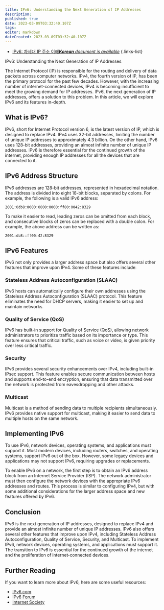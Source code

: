 ```yaml
---
title: IPv6: Understanding the Next Generation of IP Addresses
description: 
published: true
date: 2023-03-09T03:32:40.107Z
tags: 
editor: markdown
dateCreated: 2023-03-09T03:32:40.107Z
---
```


- [IPv6: 차세대 IP 주소 이해***Korean** document is available*](/ko/Knowledge-base/Network/ipv6-understanding-the-next-generation-of-ip-addresses)
{.links-list}

IPv6: Understanding the Next Generation of IP Addresses

The Internet Protocol (IP) is responsible for the routing and delivery of data packets across computer networks. IPv4, the fourth version of IP, has been the primary protocol for the past few decades. However, with the increasing number of internet-connected devices, IPv4 is becoming insufficient to meet the growing demand for IP addresses. IPv6, the next generation of IP addresses, offers a solution to this problem. In this article, we will explore IPv6 and its features in-depth.

## What is IPv6?

IPv6, short for Internet Protocol version 6, is the latest version of IP, which is designed to replace IPv4. IPv4 uses 32-bit addresses, limiting the number of unique IP addresses to approximately 4.3 billion. On the other hand, IPv6 uses 128-bit addresses, providing an almost infinite number of unique IP addresses. IPv6 is therefore essential for the continued growth of the internet, providing enough IP addresses for all the devices that are connected to it.

## IPv6 Address Structure

IPv6 addresses are 128-bit addresses, represented in hexadecimal notation. The address is divided into eight 16-bit blocks, separated by colons. For example, the following is a valid IPv6 address:

```
2001:0db8:0000:0000:0000:ff00:0042:8329
```

To make it easier to read, leading zeros can be omitted from each block, and consecutive blocks of zeros can be replaced with a double colon. For example, the above address can be written as:

```
2001:db8::ff00:42:8329
```

## IPv6 Features

IPv6 not only provides a larger address space but also offers several other features that improve upon IPv4. Some of these features include:

### Stateless Address Autoconfiguration (SLAAC)

IPv6 hosts can automatically configure their own addresses using the Stateless Address Autoconfiguration (SLAAC) protocol. This feature eliminates the need for DHCP servers, making it easier to set up and maintain networks.

### Quality of Service (QoS)

IPv6 has built-in support for Quality of Service (QoS), allowing network administrators to prioritize traffic based on its importance or type. This feature ensures that critical traffic, such as voice or video, is given priority over less critical traffic.

### Security

IPv6 provides several security enhancements over IPv4, including built-in IPsec support. This feature enables secure communication between hosts and supports end-to-end encryption, ensuring that data transmitted over the network is protected from eavesdropping and other attacks.

### Multicast

Multicast is a method of sending data to multiple recipients simultaneously. IPv6 provides native support for multicast, making it easier to send data to multiple hosts on the same network.

## Implementing IPv6

To use IPv6, network devices, operating systems, and applications must support it. Most modern devices, including routers, switches, and operating systems, support IPv6 out of the box. However, some legacy devices and applications may not support IPv6, requiring upgrades or replacements.

To enable IPv6 on a network, the first step is to obtain an IPv6 address block from an Internet Service Provider (ISP). The network administrator must then configure the network devices with the appropriate IPv6 addresses and routes. This process is similar to configuring IPv4, but with some additional considerations for the larger address space and new features offered by IPv6.

## Conclusion

IPv6 is the next generation of IP addresses, designed to replace IPv4 and provide an almost infinite number of unique IP addresses. IPv6 also offers several other features that improve upon IPv4, including Stateless Address Autoconfiguration, Quality of Service, Security, and Multicast. To implement IPv6, network devices, operating systems, and applications must support it. The transition to IPv6 is essential for the continued growth of the internet and the proliferation of internet-connected devices.

## Further Reading

If you want to learn more about IPv6, here are some useful resources:

- [IPv6.com](https://ipv6.com/)
- [IPv6 Forum](https://www.ipv6forum.com/)
- [Internet Society](https://www.internetsociety.org/resources/ipv6-resources/)